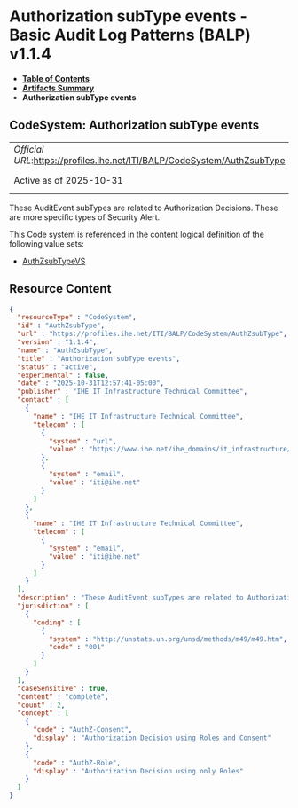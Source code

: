 # Authorization subType events - Basic Audit Log Patterns (BALP) v1.1.4

* [**Table of Contents**](toc.md)
* [**Artifacts Summary**](artifacts.md)
* **Authorization subType events**

## CodeSystem: Authorization subType events 

| | |
| :--- | :--- |
| *Official URL*:https://profiles.ihe.net/ITI/BALP/CodeSystem/AuthZsubType | *Version*:1.1.4 |
| Active as of 2025-10-31 | *Computable Name*:AuthZsubType |

 
These AuditEvent subTypes are related to Authorization Decisions. These are more specific types of Security Alert. 

 This Code system is referenced in the content logical definition of the following value sets: 

* [AuthZsubTypeVS](ValueSet-AuthZsubTypeVS.md)



## Resource Content

```json
{
  "resourceType" : "CodeSystem",
  "id" : "AuthZsubType",
  "url" : "https://profiles.ihe.net/ITI/BALP/CodeSystem/AuthZsubType",
  "version" : "1.1.4",
  "name" : "AuthZsubType",
  "title" : "Authorization subType events",
  "status" : "active",
  "experimental" : false,
  "date" : "2025-10-31T12:57:41-05:00",
  "publisher" : "IHE IT Infrastructure Technical Committee",
  "contact" : [
    {
      "name" : "IHE IT Infrastructure Technical Committee",
      "telecom" : [
        {
          "system" : "url",
          "value" : "https://www.ihe.net/ihe_domains/it_infrastructure/"
        },
        {
          "system" : "email",
          "value" : "iti@ihe.net"
        }
      ]
    },
    {
      "name" : "IHE IT Infrastructure Technical Committee",
      "telecom" : [
        {
          "system" : "email",
          "value" : "iti@ihe.net"
        }
      ]
    }
  ],
  "description" : "These AuditEvent subTypes are related to Authorization Decisions. These are more specific types of Security Alert.",
  "jurisdiction" : [
    {
      "coding" : [
        {
          "system" : "http://unstats.un.org/unsd/methods/m49/m49.htm",
          "code" : "001"
        }
      ]
    }
  ],
  "caseSensitive" : true,
  "content" : "complete",
  "count" : 2,
  "concept" : [
    {
      "code" : "AuthZ-Consent",
      "display" : "Authorization Decision using Roles and Consent"
    },
    {
      "code" : "AuthZ-Role",
      "display" : "Authorization Decision using only Roles"
    }
  ]
}

```
